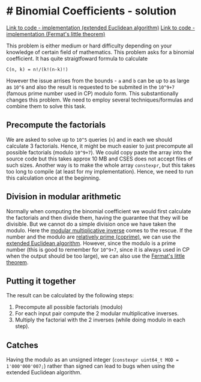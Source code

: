 # # Binomial Coefficients - solution

[Link to code - implementation (extended Euclidean algorithm)](https://github.com/simon-hrabec/cses-solutions/blob/master/mathematics/binomial-coefficients/binomial-coefficients-eea.cpp)
[Link to code - implementation (Fermat's little theorem)](https://github.com/simon-hrabec/cses-solutions/blob/master/mathematics/binomial-coefficients/binomial-coefficients-flt.cpp)

This problem is either medium or hard difficulty depending on your knowledge of certain field of mathematics. This problem asks for a binomial coefficient. It has quite straigtfoward formula to calculate

`C(n, k) = n!/(k!(n-k)!)`

However the issue arrises from the bounds - `a` and `b` can be up to as large as `10^6` and also the result is requested to be submited in the `10^9+7` (famous prime number used in CP) modulo form. This substantionally changes this problem. We need to employ several techniques/formulas and combine them to solve this task.

## Precompute the factorials
We are asked to solve up to `10^5` queries (`n`) and in each we should calculate 3 factorials. Hence, it might be much easier to just precompute all possible factorials (modulo `10^9+7`). We could copy paste the array into the source code but this takes approx 10 MB and CSES does not accept files of such sizes. Another way is to make the whole array `constexpr`, but this takes too long to compile (at least for my implementation). Hence, we need to run this calculation once at the beginning.

## Division in modular arithmetic
Normally when computing the binomial coefficient we would first calculate the factorials and then divide them, having the guarantee that they will be divisible. But we cannot do a simple division once we have taken the modulo. Here the [modular multiplicative inverse](https://en.wikipedia.org/wiki/Modular_multiplicative_inverse) comes to the rescue. If the number and the modulo are [relatively prime (coprime)](https://en.wikipedia.org/wiki/Coprime_integers), we can use the [extended Euclidean algorithm](https://en.wikipedia.org/wiki/Extended_Euclidean_algorithm#Computing_multiplicative_inverses_in_modular_structures). However, since the modulo is a prime number (this is good to remember for `10^9+7`, since it is always used in CP when the output should be too large), we can also use the [Fermat's little theorem](https://en.wikipedia.org/wiki/Fermat%27s_little_theorem).

## Putting it together
The result can be calculated by the following steps:
 1. Precompute all possible factorials (modulo)
 2. For each input pair compute the 2 modular multiplicative inverses.
 3. Multiply the factorial with the 2 inverses (while doing modulo in each step).

## Catches
Having the modulo as an unsigned integer (`constexpr uint64_t MOD = 1'000'000'007;`) rather than signed can lead to bugs when using the extended Euclidean algorithm.
